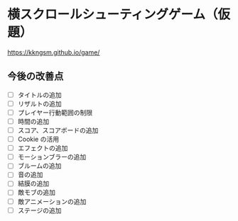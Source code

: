 # 横スクロールシューティングゲーム（仮題）

https://kkngsm.github.io/game/

## 今後の改善点

- [ ] タイトルの追加
- [ ] リザルトの追加
- [ ] プレイヤー行動範囲の制限
- [ ] 時間の追加
- [ ] スコア、スコアボードの追加
- [ ] Cookie の活用
- [ ] エフェクトの追加
- [ ] モーションブラーの追加
- [ ] ブルームの追加
- [ ] 音の追加
- [ ] 結膜の追加
- [ ] 敵モブの追加
- [ ] 敵アニメーションの追加
- [ ] ステージの追加
